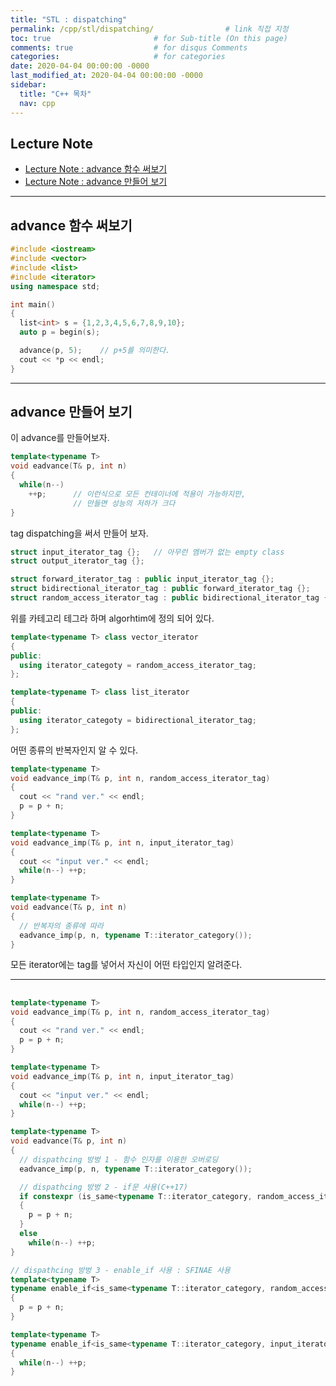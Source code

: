 ```yaml
---
title: "STL : dispatching"
permalink: /cpp/stl/dispatching/                # link 직접 지정
toc: true                       # for Sub-title (On this page)
comments: true                  # for disqus Comments
categories:                     # for categories
date: 2020-04-04 00:00:00 -0000
last_modified_at: 2020-04-04 00:00:00 -0000
sidebar:
  title: "C++ 목차"
  nav: cpp
---
```


## Lecture Note

* [Lecture Note : advance 함수 써보기](https://ideone.com/b5S4Ae)
* [Lecture Note : advance 만들어 보기](https://ideone.com/0NSBdJ)

---

## advance 함수 써보기

```cpp
#include <iostream>
#include <vector>
#include <list>
#include <iterator>
using namespace std;

int main()
{
  list<int> s = {1,2,3,4,5,6,7,8,9,10};
  auto p = begin(s);

  advance(p, 5);    // p+5를 의미한다.
  cout << *p << endl;
}
```

---

## advance 만들어 보기

이 advance를 만들어보자.

```cpp
template<typename T>
void eadvance(T& p, int n)
{
  while(n--)
    ++p;      // 이런식으로 모든 컨테이너에 적용이 가능하지만, 
              // 만들면 성능의 저하가 크다
}
```

tag dispatching을 써서 만들어 보자.

```cpp
struct input_iterator_tag {};   // 아무런 멤버가 없는 empty class
struct output_iterator_tag {};

struct forward_iterator_tag : public input_iterator_tag {};
struct bidirectional_iterator_tag : public forward_iterator_tag {};
struct random_access_iterator_tag : public bidirectional_iterator_tag {};
```

위를 카테고리 테그라 하며 algorhtim에 정의 되어 있다.

```cpp
template<typename T> class vector_iterator
{
public:
  using iterator_categoty = random_access_iterator_tag;
};

template<typename T> class list_iterator
{
public:
  using iterator_categoty = bidirectional_iterator_tag;
};
```

어떤 종류의 반복자인지 알 수 있다.

```cpp
template<typename T>
void eadvance_imp(T& p, int n, random_access_iterator_tag)
{
  cout << "rand ver." << endl;
  p = p + n;
}

template<typename T>
void eadvance_imp(T& p, int n, input_iterator_tag)
{
  cout << "input ver." << endl;
  while(n--) ++p;
}

template<typename T>
void eadvance(T& p, int n)
{
  // 반복자의 종류에 따라
  eadvance_imp(p, n, typename T::iterator_category());
}
```

모든 iterator에는 tag를 넣어서 자신이 어떤 타입인지 알려준다.

---

## 

```cpp
template<typename T>
void eadvance_imp(T& p, int n, random_access_iterator_tag)
{
  cout << "rand ver." << endl;
  p = p + n;
}

template<typename T>
void eadvance_imp(T& p, int n, input_iterator_tag)
{
  cout << "input ver." << endl;
  while(n--) ++p;
}

template<typename T>
void eadvance(T& p, int n)
{
  // dispathcing 방벙 1 - 함수 인자를 이용한 오버로딩
  eadvance_imp(p, n, typename T::iterator_category());

  // dispathcing 방벙 2 - if문 사용(C++17)
  if constexpr (is_same<typename T::iterator_category, random_access_iterator_tag>::value)
  {
    p = p + n;
  }
  else
    while(n--) ++p;
}

// dispathcing 방벙 3 - enable_if 사용 : SFINAE 사용
template<typename T>
typename enable_if<is_same<typename T::iterator_category, random_access_iterator_tag>::value>::type eadvance(T& p, int n)
{
  p = p + n;
}

template<typename T>
typename enable_if<is_same<typename T::iterator_category, input_iterator_tag>::value>::type eadvance(T& p, int n)
{
  while(n--) ++p;
}
```